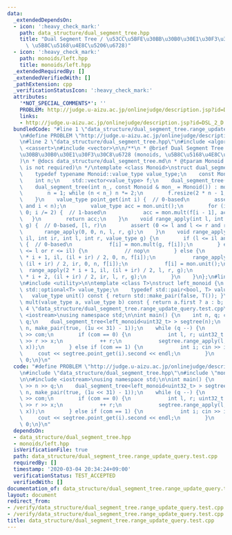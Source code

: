```yaml
---
data:
  _extendedDependsOn:
  - icon: ':heavy_check_mark:'
    path: data_structure/dual_segment_tree.hpp
    title: "Dual Segment Tree / \u53CC\u5BFE\u30BB\u30B0\u30E1\u30F3\u30C8\u6728 (monoids,\
      \ \u5B8C\u5168\u4E8C\u5206\u6728)"
  - icon: ':heavy_check_mark:'
    path: monoids/left.hpp
    title: monoids/left.hpp
  _extendedRequiredBy: []
  _extendedVerifiedWith: []
  _pathExtension: cpp
  _verificationStatusIcon: ':heavy_check_mark:'
  attributes:
    '*NOT_SPECIAL_COMMENTS*': ''
    PROBLEM: http://judge.u-aizu.ac.jp/onlinejudge/description.jsp?id=DSL_2_D
    links:
    - http://judge.u-aizu.ac.jp/onlinejudge/description.jsp?id=DSL_2_D
  bundledCode: "#line 1 \"data_structure/dual_segment_tree.range_update_query.test.cpp\"\
    \n#define PROBLEM \"http://judge.u-aizu.ac.jp/onlinejudge/description.jsp?id=DSL_2_D\"\
    \n#line 2 \"data_structure/dual_segment_tree.hpp\"\n#include <algorithm>\n#include\
    \ <cassert>\n#include <vector>\n\n/**\n * @brief Dual Segment Tree / \u53CC\u5BFE\
    \u30BB\u30B0\u30E1\u30F3\u30C8\u6728 (monoids, \u5B8C\u5168\u4E8C\u5206\u6728\
    )\n * @docs data_structure/dual_segment_tree.md\n * @tparam Monoid (commutativity\
    \ is not required)\n */\ntemplate <class Monoid>\nstruct dual_segment_tree {\n\
    \    typedef typename Monoid::value_type value_type;\n    const Monoid mon;\n\
    \    int n;\n    std::vector<value_type> f;\n    dual_segment_tree() = default;\n\
    \    dual_segment_tree(int n_, const Monoid & mon_ = Monoid()) : mon(mon_) {\n\
    \        n = 1; while (n < n_) n *= 2;\n        f.resize(2 * n - 1, mon.unit());\n\
    \    }\n    value_type point_get(int i) {  // 0-based\n        assert (0 <= i\
    \ and i < n);\n        value_type acc = mon.unit();\n        for (i += n; i >\
    \ 0; i /= 2) {  // 1-based\n            acc = mon.mult(f[i - 1], acc);\n     \
    \   }\n        return acc;\n    }\n    void range_apply(int l, int r, value_type\
    \ g) {  // 0-based, [l, r)\n        assert (0 <= l and l <= r and r <= n);\n \
    \       range_apply(0, 0, n, l, r, g);\n    }\n    void range_apply(int i, int\
    \ il, int ir, int l, int r, value_type g) {\n        if (l <= il and ir <= r)\
    \ {  // 0-based\n            f[i] = mon.mult(g, f[i]);\n        } else if (ir\
    \ <= l or r <= il) {\n            // nop\n        } else {\n            range_apply(2\
    \ * i + 1, il, (il + ir) / 2, 0, n, f[i]);\n            range_apply(2 * i + 2,\
    \ (il + ir) / 2, ir, 0, n, f[i]);\n            f[i] = mon.unit();\n          \
    \  range_apply(2 * i + 1, il, (il + ir) / 2, l, r, g);\n            range_apply(2\
    \ * i + 2, (il + ir) / 2, ir, l, r, g);\n        }\n    }\n};\n#line 2 \"monoids/left.hpp\"\
    \n#include <utility>\n\ntemplate <class T>\nstruct left_monoid {\n    // typedef\
    \ std::optional<T> value_type;\n    typedef std::pair<bool, T> value_type;\n \
    \   value_type unit() const { return std::make_pair(false, T()); }\n    value_type\
    \ mult(value_type a, value_type b) const { return a.first ? a : b; }\n};\n#line\
    \ 4 \"data_structure/dual_segment_tree.range_update_query.test.cpp\"\n\n#include\
    \ <iostream>\nusing namespace std;\n\nint main() {\n    int n, q; cin >> n >>\
    \ q;\n    dual_segment_tree<left_monoid<uint32_t> > segtree(n);\n    segtree.range_apply(0,\
    \ n, make_pair(true, (1u << 31) - 1));\n    while (q --) {\n        int com; cin\
    \ >> com;\n        if (com == 0) {\n            int l, r; uint32_t x; cin >> l\
    \ >> r >> x;\n            ++ r;\n            segtree.range_apply(l, r, make_pair(true,\
    \ x));\n        } else if (com == 1) {\n            int i; cin >> i;\n       \
    \     cout << segtree.point_get(i).second << endl;\n        }\n    }\n    return\
    \ 0;\n}\n"
  code: "#define PROBLEM \"http://judge.u-aizu.ac.jp/onlinejudge/description.jsp?id=DSL_2_D\"\
    \n#include \"data_structure/dual_segment_tree.hpp\"\n#include \"monoids/left.hpp\"\
    \n\n#include <iostream>\nusing namespace std;\n\nint main() {\n    int n, q; cin\
    \ >> n >> q;\n    dual_segment_tree<left_monoid<uint32_t> > segtree(n);\n    segtree.range_apply(0,\
    \ n, make_pair(true, (1u << 31) - 1));\n    while (q --) {\n        int com; cin\
    \ >> com;\n        if (com == 0) {\n            int l, r; uint32_t x; cin >> l\
    \ >> r >> x;\n            ++ r;\n            segtree.range_apply(l, r, make_pair(true,\
    \ x));\n        } else if (com == 1) {\n            int i; cin >> i;\n       \
    \     cout << segtree.point_get(i).second << endl;\n        }\n    }\n    return\
    \ 0;\n}\n"
  dependsOn:
  - data_structure/dual_segment_tree.hpp
  - monoids/left.hpp
  isVerificationFile: true
  path: data_structure/dual_segment_tree.range_update_query.test.cpp
  requiredBy: []
  timestamp: '2020-03-04 20:34:24+09:00'
  verificationStatus: TEST_ACCEPTED
  verifiedWith: []
documentation_of: data_structure/dual_segment_tree.range_update_query.test.cpp
layout: document
redirect_from:
- /verify/data_structure/dual_segment_tree.range_update_query.test.cpp
- /verify/data_structure/dual_segment_tree.range_update_query.test.cpp.html
title: data_structure/dual_segment_tree.range_update_query.test.cpp
---
```

